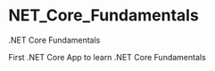 # NET_Core_Fundamentals
.NET Core Fundamentals

First .NET Core App to learn .NET Core Fundamentals
